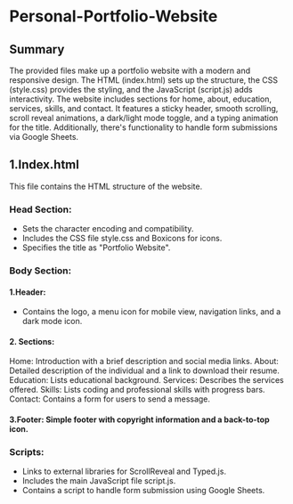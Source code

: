 # Personal-Portfolio-Website

## Summary
The provided files make up a portfolio website with a modern and responsive design. The HTML (index.html) sets up the structure, the CSS (style.css) provides the styling, and the JavaScript (script.js) adds interactivity. The website includes sections for home, about, education, services, skills, and contact. It features a sticky header, smooth scrolling, scroll reveal animations, a dark/light mode toggle, and a typing animation for the title. Additionally, there's functionality to handle form submissions via Google Sheets.


## 1.Index.html
This file contains the HTML structure of the website.

### Head Section:
* Sets the character encoding and compatibility.
* Includes the CSS file style.css and Boxicons for icons.
* Specifies the title as "Portfolio Website".

### Body Section:

#### 1.Header:
* Contains the logo, a menu icon for mobile view, navigation links, and a dark mode icon.
#### 2. Sections:
Home: Introduction with a brief description and social media links.
About: Detailed description of the individual and a link to download their resume.
Education: Lists educational background.
Services: Describes the services offered.
Skills: Lists coding and professional skills with progress bars.
Contact: Contains a form for users to send a message.
#### 3.Footer: Simple footer with copyright information and a back-to-top icon.

### Scripts:
* Links to external libraries for ScrollReveal and Typed.js.
* Includes the main JavaScript file script.js.
* Contains a script to handle form submission using Google Sheets.
